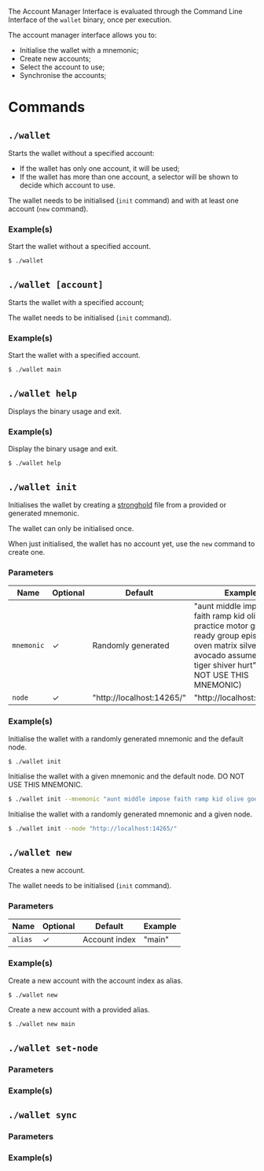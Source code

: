 The Account Manager Interface is evaluated through the Command Line Interface of the `wallet` binary, once per
execution.

The account manager interface allows you to:
- Initialise the wallet with a mnemonic;
- Create new accounts;
- Select the account to use;
- Synchronise the accounts;

# Commands

## `./wallet`

Starts the wallet without a specified account:
- If the wallet has only one account, it will be used;
- If the wallet has more than one account, a selector will be shown to decide which account to use.

The wallet needs to be initialised (`init` command) and with at least one account (`new` command).

### Example(s)

Start the wallet without a specified account.
```sh
$ ./wallet
```

## `./wallet [account]`

Starts the wallet with a specified account;

The wallet needs to be initialised (`init` command).

### Example(s)

Start the wallet with a specified account.
```sh
$ ./wallet main
```

## `./wallet help`

Displays the binary usage and exit.

### Example(s)

Display the binary usage and exit.
```sh
$ ./wallet help
```

## `./wallet init`

Initialises the wallet by creating a [stronghold](https://github.com/iotaledger/stronghold.rs) file from a provided or generated mnemonic.

The wallet can only be initialised once.

When just initialised, the wallet has no account yet, use the `new` command to create one.

### Parameters

| Name        | Optional  | Default                   | Example                                                                                                                                                                             |
| ----------- | --------- | ------------------------- | ----------------------------------------------------------------------------------------------------------------------------------------------------------------------------------- |
| `mnemonic`  | ✓         | Randomly generated        | "aunt middle impose faith ramp kid olive good practice motor grab ready group episode oven matrix silver rhythm avocado assume humble tiger shiver hurt" (DO NOT USE THIS MNEMONIC) |
| `node`      | ✓         | "http://localhost:14265/" | "http://localhost:14265/"                                                                                                                                                           |

### Example(s)

Initialise the wallet with a randomly generated mnemonic and the default node.
```sh
$ ./wallet init
```

Initialise the wallet with a given mnemonic and the default node.
DO NOT USE THIS MNEMONIC.
```sh
$ ./wallet init --mnemonic "aunt middle impose faith ramp kid olive good practice motor grab ready group episode oven matrix silver rhythm avocado assume humble tiger shiver hurt"
```

Initialise the wallet with a randomly generated mnemonic and a given node.
```sh
$ ./wallet init --node "http://localhost:14265/"
```

## `./wallet new`

Creates a new account.

The wallet needs to be initialised (`init` command).

### Parameters

| Name    | Optional  | Default       | Example |
| ------- | --------- | ------------- | ------- |
| `alias` | ✓         | Account index | "main"  |

### Example(s)

Create a new account with the account index as alias.
```sh
$ ./wallet new
```

Create a new account with a provided alias.
```sh
$ ./wallet new main
```

## `./wallet set-node`

### Parameters

### Example(s)

## `./wallet sync`

### Parameters

### Example(s)
